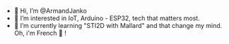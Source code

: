 - 👋 Hi, I’m @ArmandJanko
- 👀 I’m interested in IoT, Arduino - ESP32, tech that matters most.
- 🌱 I’m currently learning "STI2D with Mallard" and that change my mind.
Oh, i'm French  !

<!---
ArmandJanko/ArmandJanko is a ✨ special ✨ repository because its `README.md` (this file) appears on your GitHub profile.
You can click the Preview link to take a look at your changes.
--->

